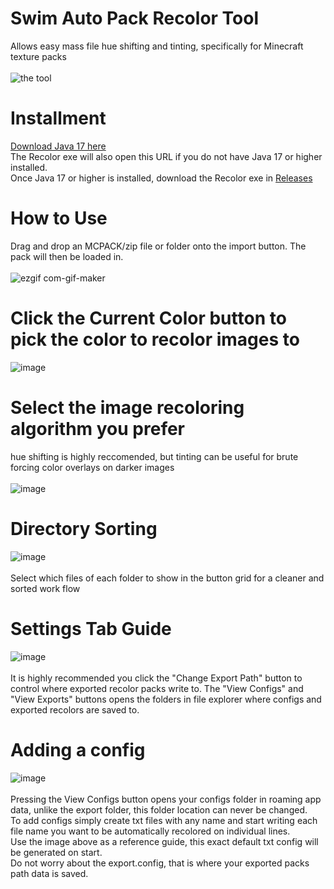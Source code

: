 # Swim Auto Pack Recolor Tool
Allows easy mass file hue shifting and tinting, specifically for Minecraft texture packs
<br>
<br>
![the tool](https://user-images.githubusercontent.com/63020914/204091216-a314f7bd-b037-499f-8b31-add33925a4c4.PNG)
<br>
# Installment
[Download Java 17 here](https://download.oracle.com/java/17/archive/jdk-17.0.5_windows-x64_bin.exe)
<br>
The Recolor exe will also open this URL if you do not have Java 17 or higher installed.
<br>
Once Java 17 or higher is installed, download the Recolor exe in [Releases](https://github.com/Swedeachu/Auto-Recolor-Tool/releases/tag/1.0)
# How to Use
Drag and drop an MCPACK/zip file or folder onto the import button. The pack will then be loaded in.
<br>
<br>
![ezgif com-gif-maker](https://user-images.githubusercontent.com/63020914/204091924-f823ca5d-4062-4e20-84dd-bdf53056d160.gif)
# Click the Current Color button to pick the color to recolor images to
![image](https://user-images.githubusercontent.com/63020914/204092038-ba747d44-97ff-4e9f-aa8b-b01d181755b8.png)
# Select the image recoloring algorithm you prefer
hue shifting is highly reccomended, but tinting can be useful for brute forcing color overlays on darker images
<br>
<br>
![image](https://user-images.githubusercontent.com/63020914/204092095-f52e5ea6-1909-4a0f-81fb-7505044ff468.png)
# Directory Sorting
![image](https://user-images.githubusercontent.com/63020914/204092221-6d27094c-f8ef-46e4-8306-c497698d5984.png)
<br>
<br>
Select which files of each folder to show in the button grid for a cleaner and sorted work flow
# Settings Tab Guide
![image](https://user-images.githubusercontent.com/63020914/204092280-8386d336-6d5e-4787-9570-5b0a67842f60.png)
<br>
<br>
It is highly recommended you click the "Change Export Path" button to control where exported recolor packs write to.
The "View Configs" and "View Exports" buttons opens the folders in file explorer where configs and exported recolors are saved to.
# Adding a config
![image](https://user-images.githubusercontent.com/63020914/204092590-836802e7-d301-46d4-ba0b-f140ba194874.png)
<br>
<br>
Pressing the View Configs button opens your configs folder in roaming app data, unlike the export folder, this folder location can never be changed.
<br>
To add configs simply create txt files with any name and start writing each file name you want to be automatically recolored on individual lines.
<br>
Use the image above as a reference guide, this exact default txt config will be generated on start.
<br>
Do not worry about the export.config, that is where your exported packs path data is saved.
